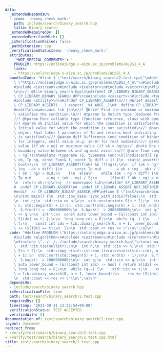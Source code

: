 ```yaml
---
data:
  _extendedDependsOn:
  - icon: ':heavy_check_mark:'
    path: include/search/binary_search.hpp
    title: Binary search
  _extendedRequiredBy: []
  _extendedVerifiedWith: []
  _isVerificationFailed: false
  _pathExtension: cpp
  _verificationStatusIcon: ':heavy_check_mark:'
  attributes:
    '*NOT_SPECIAL_COMMENTS*': ''
    PROBLEM: https://onlinejudge.u-aizu.ac.jp/problems/ALDS1_4_A
    links:
    - https://onlinejudge.u-aizu.ac.jp/problems/ALDS1_4_A
  bundledCode: "#line 1 \"test/search/binary_search/2.test.cpp\"\n#define PROBLEM\
    \ \"https://onlinejudge.u-aizu.ac.jp/problems/ALDS1_4_A\"\n#include <algorithm>\n\
    #include <iostream>\n#include <iterator>\n#include <vector>\n\n#line 1 \"include/search/binary_search.hpp\"\
    \n\n//! @file binary_search.hpp\n\n#ifndef CP_LIBRARY_BINARY_SEARCH_HPP\n#define\
    \ CP_LIBRARY_BINARY_SEARCH_HPP\n\n#include <cassert>\n#include <type_traits>\n\
    #include <utility>\n\n#ifndef CP_LIBRARY_ASSERT\n//! @brief Assert macro\n#  define\
    \ CP_LIBRARY_ASSERT(...) assert(__VA_ARGS__)\n#  define CP_LIBRARY_ASSERT_NOT_DEFINED\n\
    #endif\n\nnamespace lib {\n\n//! @brief Find the minimum or maximum value that\
    \ satisfies the condition.\n//! @tparam Tp Return type (deduced from parameters)\n\
    //! @tparam Func callable type (function reference, class with operator(), ...)\n\
    //! @param ok Initial value for which the condition is satisfied\n//! @param ng\
    \ Initial value for which the condition is not satisfied\n//! @param f Callable\
    \ object that takes 1 parameter of Tp and returns bool indicating if the condition\
    \ is satisfied\n//! @param diff Difference (end condition of binary search). 1\
    \ for integers, small value (e.g. 1e-9) for real numbers\n//! @return minimum\
    \ value (if ok < ng) or maximum value (if ok > ng)\n//! @note One and only one\
    \ boundary value between ok and ng must exist.\n//! @note Time complexity: O(log(|ok\
    \ - ng|))\ntemplate <typename Tp, typename Func>\n[[nodiscard]] Tp binary_search(Tp\
    \ ok, Tp ng, const Func& f, const Tp diff = 1) {\n  static_assert(std::is_same_v<decltype(std::declval<Func>()(std::declval<Tp>())),\
    \ bool>);\n  CP_LIBRARY_ASSERT(f(ok) && !f(ng));\n\n  if (ok < ng)\n    while\
    \ (ng - ok > diff) {\n      const Tp mid       = ok + (ng - ok) / 2;\n      (f(mid)\
    \ ? ok : ng) = mid;\n    }\n  else\n    while (ok - ng > diff) {\n      const\
    \ Tp mid       = ng + (ok - ng) / 2;\n      (f(mid) ? ok : ng) = mid;\n    }\n\
    \n  return ok;\n}\n\n}  // namespace lib\n\n#ifdef CP_LIBRARY_ASSERT_NOT_DEFINED\n\
    #  undef CP_LIBRARY_ASSERT\n#  undef CP_LIBRARY_ASSERT_NOT_DEFINED\n#endif\n\n\
    #endif  // CP_LIBRARY_BINARY_SEARCH_HPP\n#line 8 \"test/search/binary_search/2.test.cpp\"\
    \n\nint main() {\n  std::ios_base::sync_with_stdio(false);\n  std::cin.tie(nullptr);\n\
    \n  int n;\n  std::cin >> n;\n\n  std::vector<int> S(n + 2);\n  std::copy_n(std::istream_iterator<int>(std::cin),\
    \ n, std::begin(S) + 1);\n  std::sort(std::begin(S) + 1, std::end(S) - 1);\n\n\
    \  S.front() = -2000000000;\n  S.back()  = 2000000000;\n\n  int q;\n  std::cin\
    \ >> q;\n\n  int t;\n  const auto lower_bound = [&](const int idx) -> bool { return\
    \ S[idx] <= t; };\n\n  long long res = 0;\n\n  while (q--) {\n    std::cin >>\
    \ t;\n    const int idx = lib::binary_search(0, n + 1, lower_bound);\n    res\
    \ += (S[idx] == t);\n  }\n\n  std::cout << res << \"\\n\";\n}\n"
  code: "#define PROBLEM \"https://onlinejudge.u-aizu.ac.jp/problems/ALDS1_4_A\"\n\
    #include <algorithm>\n#include <iostream>\n#include <iterator>\n#include <vector>\n\
    \n#include \"../../../include/search/binary_search.hpp\"\n\nint main() {\n  std::ios_base::sync_with_stdio(false);\n\
    \  std::cin.tie(nullptr);\n\n  int n;\n  std::cin >> n;\n\n  std::vector<int>\
    \ S(n + 2);\n  std::copy_n(std::istream_iterator<int>(std::cin), n, std::begin(S)\
    \ + 1);\n  std::sort(std::begin(S) + 1, std::end(S) - 1);\n\n  S.front() = -2000000000;\n\
    \  S.back()  = 2000000000;\n\n  int q;\n  std::cin >> q;\n\n  int t;\n  const\
    \ auto lower_bound = [&](const int idx) -> bool { return S[idx] <= t; };\n\n \
    \ long long res = 0;\n\n  while (q--) {\n    std::cin >> t;\n    const int idx\
    \ = lib::binary_search(0, n + 1, lower_bound);\n    res += (S[idx] == t);\n  }\n\
    \n  std::cout << res << \"\\n\";\n}\n"
  dependsOn:
  - include/search/binary_search.hpp
  isVerificationFile: true
  path: test/search/binary_search/2.test.cpp
  requiredBy: []
  timestamp: '2021-08-11 13:32:54+09:00'
  verificationStatus: TEST_ACCEPTED
  verifiedWith: []
documentation_of: test/search/binary_search/2.test.cpp
layout: document
redirect_from:
- /verify/test/search/binary_search/2.test.cpp
- /verify/test/search/binary_search/2.test.cpp.html
title: test/search/binary_search/2.test.cpp
---
```

